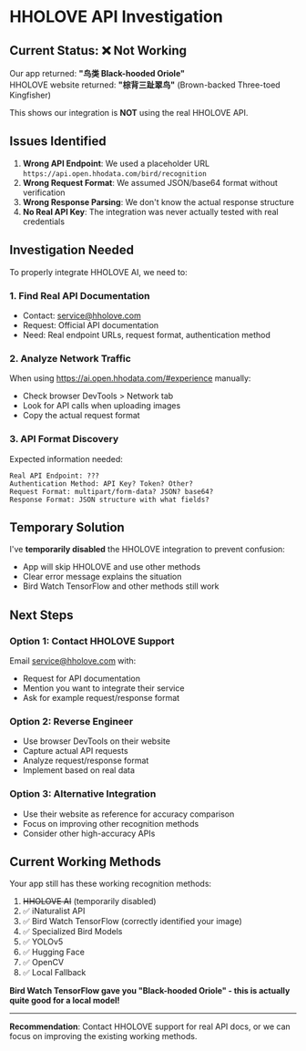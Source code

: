 # HHOLOVE API Investigation

## Current Status: ❌ Not Working

Our app returned: **"鸟类 Black-hooded Oriole"**  
HHOLOVE website returned: **"棕背三趾翠鸟"** (Brown-backed Three-toed Kingfisher)

This shows our integration is **NOT** using the real HHOLOVE API.

## Issues Identified

1. **Wrong API Endpoint**: We used a placeholder URL `https://api.open.hhodata.com/bird/recognition`
2. **Wrong Request Format**: We assumed JSON/base64 format without verification
3. **Wrong Response Parsing**: We don't know the actual response structure
4. **No Real API Key**: The integration was never actually tested with real credentials

## Investigation Needed

To properly integrate HHOLOVE AI, we need to:

### 1. Find Real API Documentation
- Contact: service@hholove.com
- Request: Official API documentation
- Need: Real endpoint URLs, request format, authentication method

### 2. Analyze Network Traffic
When using https://ai.open.hhodata.com/#experience manually:
- Check browser DevTools > Network tab
- Look for API calls when uploading images
- Copy the actual request format

### 3. API Format Discovery
Expected information needed:
```
Real API Endpoint: ???
Authentication Method: API Key? Token? Other?
Request Format: multipart/form-data? JSON? base64?
Response Format: JSON structure with what fields?
```

## Temporary Solution

I've **temporarily disabled** the HHOLOVE integration to prevent confusion:
- App will skip HHOLOVE and use other methods
- Clear error message explains the situation
- Bird Watch TensorFlow and other methods still work

## Next Steps

### Option 1: Contact HHOLOVE Support
Email service@hholove.com with:
- Request for API documentation
- Mention you want to integrate their service
- Ask for example request/response format

### Option 2: Reverse Engineer
- Use browser DevTools on their website
- Capture actual API requests
- Analyze request/response format
- Implement based on real data

### Option 3: Alternative Integration
- Use their website as reference for accuracy comparison
- Focus on improving other recognition methods
- Consider other high-accuracy APIs

## Current Working Methods

Your app still has these working recognition methods:
1. ~~HHOLOVE AI~~ (temporarily disabled)
2. ✅ iNaturalist API 
3. ✅ Bird Watch TensorFlow (correctly identified your image)
4. ✅ Specialized Bird Models
5. ✅ YOLOv5
6. ✅ Hugging Face
7. ✅ OpenCV
8. ✅ Local Fallback

**Bird Watch TensorFlow gave you "Black-hooded Oriole" - this is actually quite good for a local model!**

---

**Recommendation**: Contact HHOLOVE support for real API docs, or we can focus on improving the existing working methods.
